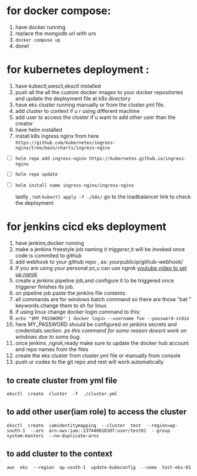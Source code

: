 # for docker compose:

 1. have docker running
 2. replace the mongodb url with urs
 3. `docker compose up`
 4. done!

# for kubernetes deployment :

 1. have kubectl,awscli,eksctl installed
 2. push all the all the custom docker images to your docker repositories and update the deployment file at k8s directory
 3. have eks cluster running manually or from the cluster.yml file.
 4. add cluster to context if u r using different machine
 5. add user to access the cluster if u want to add other user than the creator
 6. have helm installed 
 7. install k8s ingress nginx from here `https://github.com/kubernetes/ingress-nginx/tree/main/charts/ingress-nginx`
 
 - [ ] `helm repo add ingress-nginx https://kubernetes.github.io/ingress-nginx`
 - [ ] `helm repo update`
 - [ ] `helm install name ingress-nginx/ingress-nginx`
 

    lastly , run `kubectl apply -f ./k8s/`
  go to the loadbalancer link to check the deployment

# for jenkins cicd eks deployment

 1. have jenkins,docker running
 2. make a jenkins freestyle job naming it *triggerer*,it will be invoked once code is commited to github
 3. add webhook to your github repo , as: yourpublicip/github-webhook/
 4. if you are using your personal pc,u can use ngrok [youtube video to set up ngrok](https://youtu.be/adVWQc8T9qg)
 5. create a jenkins pipeline job,and configure it to be triggered once *triggerer* finishes its job.
 6. on pipeline job paste the jenkins file contents.
 7. all commands are for windows batch command so there are those "bat " keywords.change them to sh for linux
 8. if using linux change docker login command to this:
 9. `echo "$MY_PASSWORD" | docker login --username foo --password-stdin`
 10. here MY_PASSWORD should be configured on jenkins secrets and credentials section. *ps this command for some reason doesnt work on windows due to some bug.* 
 11. once jenkins ,ngrok,ready make sure to update the docker hub account and repo names from the files
 12. create the eks cluster from cluster.yml file or manually from console
 13. push ur codes to the git repo and rest will work automatically


## to create cluster from yml file

    eksctl  create  cluster  -f  ./cluster.yml
## to add other user(iam role) to access the cluster

    eksctl  create  iamidentitymapping  --cluster  test  --region=ap-south-1  --arn  arn:aws:iam::137440810107:user/test01  --group  system:masters  --no-duplicate-arns

## to add cluster to the context

    aws  eks  --region  ap-south-1  update-kubeconfig  --name  test-eks-01
    
